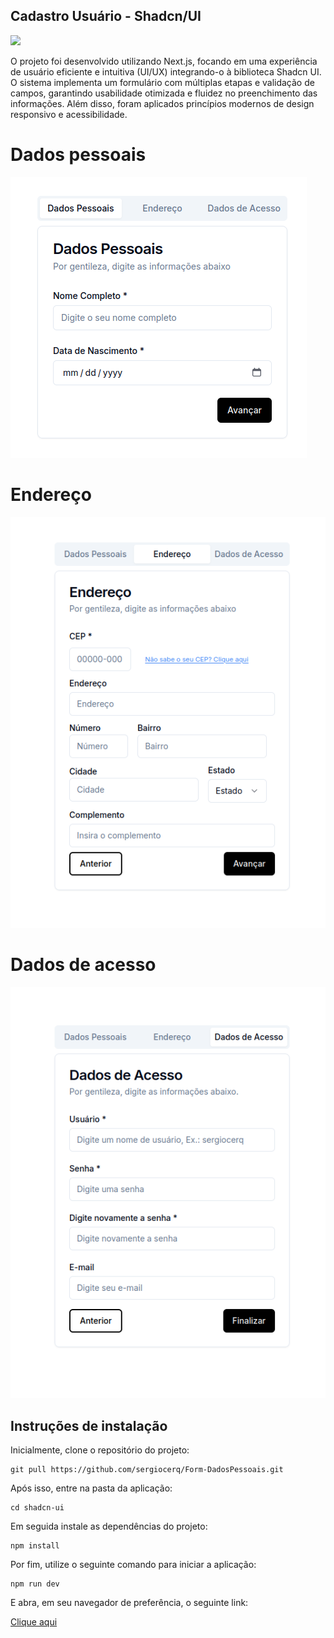 ## Cadastro Usuário - Shadcn/UI

<img src="https://skillicons.dev/icons?i=figma,html,css,tailwind,javascript,typescript,next" />

O projeto foi desenvolvido utilizando Next.js, focando em uma experiência de usuário eficiente e intuitiva (UI/UX) integrando-o à biblioteca Shadcn UI. O sistema implementa um formulário com múltiplas etapas e validação de campos, garantindo usabilidade otimizada e fluidez no preenchimento das informações. Além disso, foram aplicados princípios modernos de design responsivo e acessibilidade.

# Dados pessoais
<img src="./shadcn-ui/assets/docs/dados-pessoais.png"/>

# Endereço
<img src="./shadcn-ui/assets/docs/endereco.png"/>

# Dados de acesso
<img src="./shadcn-ui/assets/docs/dados-acesso.png"/>

## Instruções de instalação 

Inicialmente, clone o repositório do projeto:
```
git pull https://github.com/sergiocerq/Form-DadosPessoais.git
```

Após isso, entre na pasta da aplicação:

```
cd shadcn-ui
```

Em seguida instale as dependências do projeto:
```
npm install
```

Por fim, utilize o seguinte comando para iniciar a aplicação:
```
npm run dev
```
E abra, em seu navegador de preferência, o seguinte link:

<a href="http://localhost:3000">Clique aqui</a>
